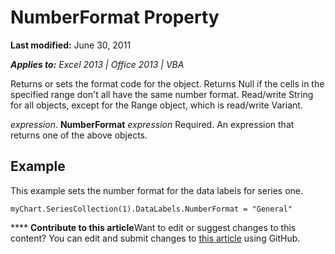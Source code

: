 
# NumberFormat Property

 **Last modified:** June 30, 2011

 _**Applies to:** Excel 2013 | Office 2013 | VBA_

Returns or sets the format code for the object. Returns Null if the cells in the specified range don't all have the same number format. Read/write String for all objects, except for the Range object, which is read/write Variant.

 _expression_. **NumberFormat**
 _expression_ Required. An expression that returns one of the above objects.

## Example

This example sets the number format for the data labels for series one.


```
myChart.SeriesCollection(1).DataLabels.NumberFormat = "General"
```


****   **Contribute to this article**Want to edit or suggest changes to this content? You can edit and submit changes to  [this article](https://github.com/jhershey00/VBA_Excel_Test/OpenXMLCon/articles/0a8b652a-6c8d-d4bd-4e93-e62ca86e6053.md) using GitHub.

